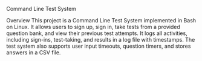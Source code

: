 Command Line Test System



Overview
This project is a Command Line Test System implemented in Bash on Linux. It allows users to sign up, sign in, take tests from a provided question bank, and view their previous test attempts. It logs all activities, including sign-ins, test-taking, and results in a log file with timestamps. The test system also supports user input timeouts, question timers, and stores answers in a CSV file.
